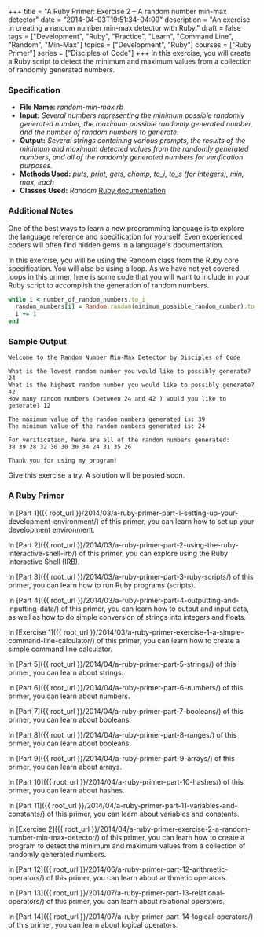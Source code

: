 +++
title = "A Ruby Primer: Exercise 2 – A random number min-max detector"
date = "2014-04-03T19:51:34-04:00"
description = "An exercise in creating a random number min-max detector with Ruby."
draft = false
tags = ["Development", "Ruby", "Practice", "Learn", "Command Line", "Random", "Min-Max"]
topics = ["Development", "Ruby"]
courses = ["Ruby Primer"]
series = ["Disciples of Code"]
+++
In this exercise, you will create a Ruby script to detect the minimum and maximum values from a collection of randomly generated numbers.

### Specification
- **File Name:** *random-min-max.rb*
- **Input:** *Several numbers representing the minimum possible randomly generated number, the maximum possible randomly generated number, and the number of random numbers to generate.*
- **Output:** *Several strings containing various prompts, the results of the minimum and maximum detected values from the randomly generated numbers, and all of the randomly generated numbers for verification purposes.*
- **Methods Used:** *puts, print, gets, chomp, to_i, to_s (for integers), min, max, each*
- **Classes Used:** *Random* [Ruby documentation](http://www.ruby-doc.org/core-2.1.1/Random.html)

### Additional Notes

One of the best ways to learn a new programming language is to explore the language reference and specification for yourself. Even experienced coders will often find hidden gems in a language's documentation.

In this exercise, you will be using the Random class from the Ruby core specification. You will also be using a loop. As we have not yet covered loops in this primer, here is some code that you will want to include in your Ruby script to accomplish the generation of random numbers.

``` ruby Generating random numbers
while i < number_of_random_numbers.to_i
  random_numbers[i] = Random.random(minimum_possible_random_number).to_i..maximum_possible_random_number.to_i)
  i += 1
end
```

### Sample Output
``` text
Welcome to the Random Number Min-Max Detector by Disciples of Code

What is the lowest random number you would like to possibly generate? 24
What is the highest random number you would like to possibly generate? 42
How many random numbers (between 24 and 42 ) would you like to generate? 12

The maximum value of the random numbers generated is: 39
The minimum value of the random numbers generated is: 24

For verification, here are all of the randon numbers generated:
38 39 28 32 30 30 30 34 24 31 35 26

Thank you for using my program!
```

Give this exercise a try. A solution will be posted soon.

### A Ruby Primer

In [Part 1]({{ root_url }}/2014/03/a-ruby-primer-part-1-setting-up-your-development-environment/) of this primer, you can learn how to set up your development environment.

In [Part 2]({{ root_url }}/2014/03/a-ruby-primer-part-2-using-the-ruby-interactive-shell-irb/) of this primer, you can explore using the Ruby Interactive Shell (IRB).

In [Part 3]({{ root_url }}/2014/03/a-ruby-primer-part-3-ruby-scripts/) of this primer, you can learn how to run Ruby programs (scripts).

In [Part 4]({{ root_url }}/2014/03/a-ruby-primer-part-4-outputting-and-inputting-data/) of this primer, you can learn how to output and input data, as well as how to do simple conversion of strings into integers and floats.

In [Exercise 1]({{ root_url }}/2014/03/a-ruby-primer-exercise-1-a-simple-command-line-calculator/) of this primer, you can learn how to create a simple command line calculator.

In [Part 5]({{ root_url }}/2014/04/a-ruby-primer-part-5-strings/) of this primer, you can learn about strings.

In [Part 6]({{ root_url }}/2014/04/a-ruby-primer-part-6-numbers/) of this primer, you can learn about numbers.

In [Part 7]({{ root_url }}/2014/04/a-ruby-primer-part-7-booleans/) of this primer, you can learn about booleans.

In [Part 8]({{ root_url }}/2014/04/a-ruby-primer-part-8-ranges/) of this primer, you can learn about booleans.

In [Part 9]({{ root_url }}/2014/04/a-ruby-primer-part-9-arrays/) of this primer, you can learn about arrays.

In [Part 10]({{ root_url }}/2014/04/a-ruby-primer-part-10-hashes/) of this primer, you can learn about hashes.

In [Part 11]({{ root_url }}/2014/04/a-ruby-primer-part-11-variables-and-constants/) of this primer, you can learn about variables and constants.

In [Exercise 2]({{ root_url }}/2014/04/a-ruby-primer-exercise-2-a-random-number-min-max-detector/) of this primer, you can learn how to create a program to detect the minimum and maximum values from a collection of randomly generated numbers.

In [Part 12]({{ root_url }}/2014/06/a-ruby-primer-part-12-arithmetic-operators/) of this primer, you can learn about arithmetic operators.

In [Part 13]({{ root_url }}/2014/07/a-ruby-primer-part-13-relational-operators/) of this primer, you can learn about relational operators.

In [Part 14]({{ root_url }}/2014/07/a-ruby-primer-part-14-logical-operators/) of this primer, you can learn about logical operators.
